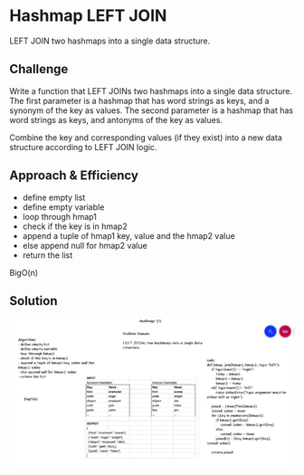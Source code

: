 # Hashmap LEFT JOIN
<!-- Short summary or background information -->
LEFT JOIN two hashmaps into a single data structure.
## Challenge
<!-- Description of the challenge -->
Write a function that LEFT JOINs two hashmaps into a single data structure.
The first parameter is a hashmap that has word strings as keys, and a synonym of the key as values.
The second parameter is a hashmap that has word strings as keys, and antonyms of the key as values.

Combine the key and corresponding values (if they exist) into a new data structure according to LEFT JOIN logic.
## Approach & Efficiency
<!-- What approach did you take? Why? What is the Big O space/time for this approach? -->
- define empty list
- define empty variable
- loop through hmap1 
- check if the key is in hmap2 
- append a tuple of hmap1 key, value and the hmap2 value
- else append null for hmap2 value
- return the list

BigO(n)
## Solution
<!-- Embedded whiteboard image -->
![img](../../assets/left_join.png)
